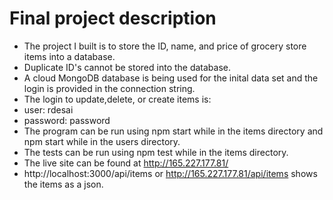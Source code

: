 # Final project description
- The project I built is to store the ID, name, and price of grocery store items into a database.
- Duplicate ID's cannot be stored into the database.
- A cloud MongoDB database is being used for the inital data set and the login is provided in the connection string. 
- The login to update,delete, or create items is:
- user: rdesai
- password: password
- The program can be run using npm start while in the items directory and npm start while in the users directory.
- The tests can be run using npm test while in the items directory. 
- The live site can be found at http://165.227.177.81/
- http://localhost:3000/api/items or http://165.227.177.81/api/items shows the items as a json.